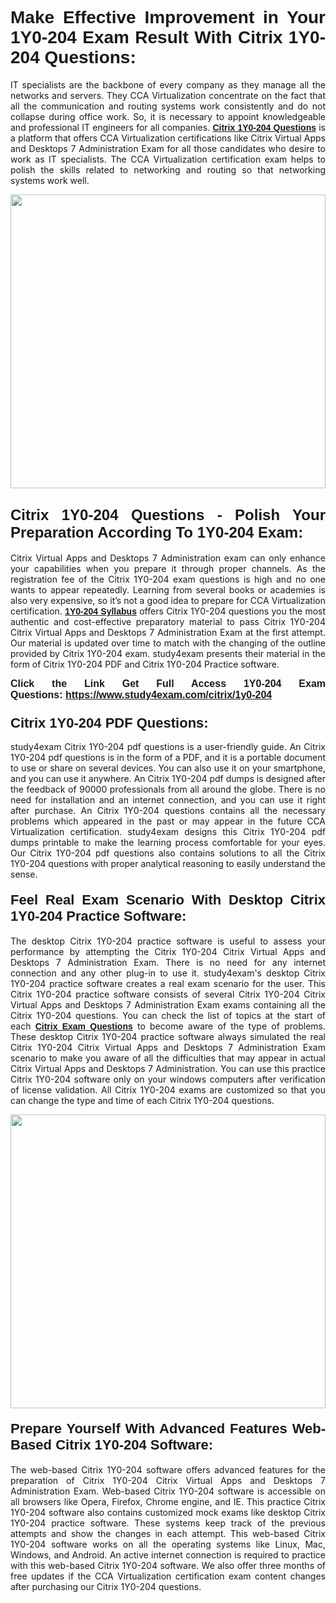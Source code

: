<h1 style="text-align: justify;"><strong><span style="font-family:Lucida Sans Unicode,Lucida Grande,sans-serif;">Make Effective Improvement in Your 1Y0-204 Exam Result With Citrix 1Y0-204 Questions:</span></strong></h1>

<p style="text-align: justify;">IT specialists are the backbone of every company as they manage all the networks and servers. They CCA Virtualization concentrate on the fact that all the communication and routing systems work consistently and do not collapse during office work. So, it is necessary to appoint knowledgeable and professional IT engineers for all companies. <a href="https://www.study4exam.com/citrix/free-1y0-204-questions"><span style="font-family:Verdana,Geneva,sans-serif;"><strong>Citrix 1Y0-204 Questions</strong></span></a> is a platform that offers CCA Virtualization certifications like Citrix Virtual Apps and Desktops 7 Administration Exam for all those candidates who desire to work as IT specialists. The CCA Virtualization certification exam helps to polish the skills related to networking and routing so that networking systems work well.</p>

<p style="text-align: justify;"><a href="https://www.study4exam.com/citrix/1y0-204"><img alt="" src="https://www.thequestionanswers.com/wp-content/uploads/2022/02/Study4Exam-Cert-Exams-Questions.webp" style="width: 100%; height: 470px;" /></a></p>

<h2 style="text-align: justify;"><strong><span style="font-size:24px;"><span style="font-family:Lucida Sans Unicode,Lucida Grande,sans-serif;">Citrix 1Y0-204 Questions - Polish Your Preparation According To 1Y0-204 Exam:</span></span></strong></h2>

<p style="text-align: justify;">Citrix Virtual Apps and Desktops 7 Administration exam can only enhance your capabilities when you prepare it through proper channels. As the registration fee of the Citrix 1Y0-204 exam questions is high and no one wants to appear repeatedly. Learning from several books or academies is also very expensive, so it’s not a good idea to prepare for CCA Virtualization certification. <span style="font-family:Verdana,Geneva,sans-serif;"><a href="https://www.study4exam.com/citrix/syllabus/1y0-204"><strong>1Y0-204 Syllabus</strong></a></span> offers Citrix 1Y0-204 questions you the most authentic and cost-effective preparatory material to pass Citrix 1Y0-204 Citrix Virtual Apps and Desktops 7 Administration Exam at the first attempt. Our material is updated over time to match with the changing of the outline provided by Citrix 1Y0-204 exam. study4exam presents their material in the form of Citrix 1Y0-204 PDF and Citrix 1Y0-204 Practice software.</p>

<p style="text-align: justify;"><strong><span style="font-size:16px;"><span style="font-family:Lucida Sans Unicode,Lucida Grande,sans-serif;">Click the Link Get Full Access 1Y0-204 Exam Questions: <a href="https://www.study4exam.com/citrix/1y0-204">https://www.study4exam.com/citrix/1y0-204</a></span></span></strong></p>

<h3 style="text-align: justify;"><span style="font-size:22px;"><strong><span style="font-family:Lucida Sans Unicode,Lucida Grande,sans-serif;">Citrix 1Y0-204 PDF Questions:</span></strong></span></h3>

<p style="text-align: justify;">study4exam Citrix 1Y0-204 pdf questions is a user-friendly guide. An Citrix 1Y0-204 pdf questions is in the form of a PDF, and it is a portable document to use or share on several devices. You can also use it on your smartphone, and you can use it anywhere. An Citrix 1Y0-204 pdf dumps is designed after the feedback of 90000 professionals from all around the globe. There is no need for installation and an internet connection, and you can use it right after purchase. An Citrix 1Y0-204 questions contains all the necessary problems which appeared in the past or may appear in the future CCA Virtualization certification. study4exam designs this Citrix 1Y0-204 pdf dumps printable to make the learning process comfortable for your eyes. Our Citrix 1Y0-204 pdf questions also contains solutions to all the Citrix 1Y0-204 questions with proper analytical reasoning to easily understand the sense.</p>

<h4 style="text-align: justify;"><strong><span style="font-size:22px;"><span style="font-family:Lucida Sans Unicode,Lucida Grande,sans-serif;">Feel Real Exam Scenario With Desktop Citrix 1Y0-204 Practice Software:</span></span></strong></h4>

<p style="text-align: justify;">The desktop Citrix 1Y0-204 practice software is useful to assess your performance by attempting the Citrix 1Y0-204 Citrix Virtual Apps and Desktops 7 Administration Exam. There is no need for any internet connection and any other plug-in to use it. study4exam's desktop Citrix 1Y0-204 practice software creates a real exam scenario for the user. This Citrix 1Y0-204 practice software consists of several Citrix 1Y0-204 Citrix Virtual Apps and Desktops 7 Administration Exam exams containing all the Citrix 1Y0-204 questions. You can check the list of topics at the start of each <a href="https://www.study4exam.com/citrix-exams"><span style="font-family:Verdana,Geneva,sans-serif;"><strong>Citrix Exam</strong></span></a><font face="Verdana, Geneva, sans-serif"><b><a href="https://www.study4exam.com/citrix-exams"> Questions</a> </b></font>to become aware of the type of problems. These desktop Citrix 1Y0-204 practice software always simulated the real Citrix 1Y0-204 Citrix Virtual Apps and Desktops 7 Administration Exam scenario to make you aware of all the difficulties that may appear in actual Citrix Virtual Apps and Desktops 7 Administration. You can use this practice Citrix 1Y0-204 software only on your windows computers after verification of license validation. All Citrix 1Y0-204 exams are customized so that you can change the type and time of each Citrix 1Y0-204 questions.</p>

<p style="text-align: justify;"><a href="https://www.study4exam.com/citrix/1y0-204"><img alt="" src="https://www.thequestionanswers.com/wp-content/uploads/2022/02/Study4Exam-Cert-Exams-Questions-Discount.webp" style="width: 100%; height: 470px;" /></a></p>

<h4 style="text-align: justify;"><strong><span style="font-size:22px;"><span style="font-family:Lucida Sans Unicode,Lucida Grande,sans-serif;">Prepare Yourself With Advanced Features Web-Based Citrix 1Y0-204 Software:</span></span></strong></h4>

<p style="text-align: justify;">The web-based Citrix 1Y0-204 software offers advanced features for the preparation of Citrix 1Y0-204 Citrix Virtual Apps and Desktops 7 Administration Exam. Web-based Citrix 1Y0-204 software is accessible on all browsers like Opera, Firefox, Chrome engine, and IE. This practice Citrix 1Y0-204 software also contains customized mock exams like desktop Citrix 1Y0-204 practice software. These systems keep track of the previous attempts and show the changes in each attempt. This web-based Citrix 1Y0-204 software works on all the operating systems like Linux, Mac, Windows, and Android. An active internet connection is required to practice with this web-based Citrix 1Y0-204 software. We also offer three months of free updates if the CCA Virtualization certification exam content changes after purchasing our Citrix 1Y0-204 questions.</p>
